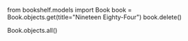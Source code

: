 from bookshelf.models import Book
book = Book.objects.get(title="Nineteen Eighty-Four")
book.delete()

Book.objects.all()